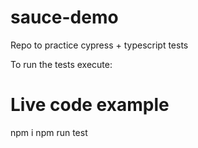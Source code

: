 # sauce-demo
Repo to practice cypress + typescript tests

To run the tests execute:
# Live code example 
npm i 
npm run test
